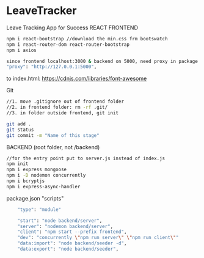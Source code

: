 # LeaveTracker
Leave Tracking App for Success
REACT FRONTEND
 ```bash
 npm i react-bootstrap //download the min.css frm bootswatch
 npm i react-router-dom react-router-bootstrap
 npm i axios
 ```
 
 ```bash
 since frontend localhost:3000 & backend on 5000, need proxy in package.json frontend
 "proxy": "http://127.0.0.1:5000",
 ```
 
 to index.html:
 https://cdnjs.com/libraries/font-awesome


Git 
 ```bash
 //1. move .gitignore out of frontend folder
 //2. in frontend folder: rm -rf .git/
 //3. in folder outside frontend, git init
 
 git add .
 git status
 git commit -m "Name of this stage"
 ```

BACKEND (root folder, not /backend)
 ```bash
 //for the entry point put to server.js instead of index.js
 npm init
 npm i express mongoose 
 npm i -D nodemon concurrently
 npm i bcryptjs
 npm i express-async-handler 
 ```
 
package.json "scripts"
```bash
    "type": "module"

    "start": "node backend/server",
    "server": "nodemon backend/server",
    "client": "npm start --prefix frontend",
    "dev": "concurrently \"npm run server\" \"npm run client\""
    "data:import": "node backend/seeder -d",
    "data:export": "node backend/seeder",

```
